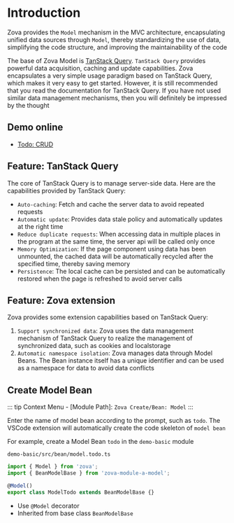 # Introduction

Zova provides the `Model` mechanism in the MVC architecture, encapsulating unified data sources through `Model`, thereby standardizing the use of data, simplifying the code structure, and improving the maintainability of the code

The base of Zova Model is [TanStack Query](https://tanstack.com/query/latest/docs/framework/vue/overview). `TanStack Query` provides powerful data acquisition, caching and update capabilities. Zova encapsulates a very simple usage paradigm based on TanStack Query, which makes it very easy to get started. However, it is still recommended that you read the documentation for TanStack Query. If you have not used similar data management mechanisms, then you will definitely be impressed by the thought

## Demo online

- [Todo: CRUD](https://zova.js.org/zova-demo/#/demo/todo/todo)

## Feature: TanStack Query

The core of TanStack Query is to manage server-side data. Here are the capabilities provided by TanStack Query:

- `Auto-caching`: Fetch and cache the server data to avoid repeated requests
- `Automatic update`: Provides data stale policy and automatically updates at the right time
- `Reduce duplicate requests`: When accessing data in multiple places in the program at the same time, the server api will be called only once
- `Memory Optimization`: If the page component using data has been unmounted, the cached data will be automatically recycled after the specified time, thereby saving memory
- `Persistence`: The local cache can be persisted and can be automatically restored when the page is refreshed to avoid server calls

## Feature: Zova extension

Zova provides some extension capabilities based on TanStack Query:

1. `Support synchronized data`: Zova uses the data management mechanism of TanStack Query to realize the management of synchronized data, such as cookies and localstorage
2. `Automatic namespace isolation`: Zova manages data through Model Beans. The Bean instance itself has a unique identifier and can be used as a namespace for data to avoid data conflicts

## Create Model Bean

::: tip
Context Menu - [Module Path]: `Zova Create/Bean: Model`
:::

Enter the name of model bean according to the prompt, such as `todo`. The VSCode extension will automatically create the code skeleton of `model bean`

For example, create a Model Bean `todo` in the `demo-basic` module

`demo-basic/src/bean/model.todo.ts`

```typescript
import { Model } from 'zova';
import { BeanModelBase } from 'zova-module-a-model';

@Model()
export class ModelTodo extends BeanModelBase {}
```

- Use `@Model` decorator
- Inherited from base class `BeanModelBase`
